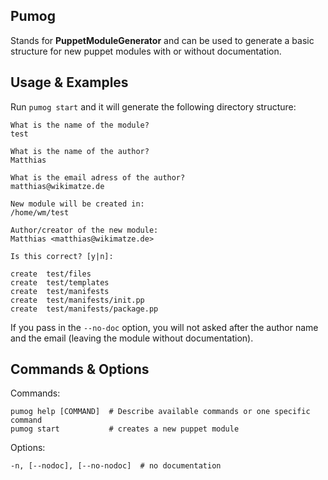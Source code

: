 ## Pumog

Stands for **PuppetModuleGenerator** and can be used to generate a basic structure for new puppet modules with or without documentation.


## Usage & Examples

Run `pumog start` and it will generate the following directory structure:

    What is the name of the module?
    test

    What is the name of the author?
    Matthias

    What is the email adress of the author?
    matthias@wikimatze.de

    New module will be created in:
    /home/wm/test

    Author/creator of the new module:
    Matthias <matthias@wikimatze.de>

    Is this correct? [y|n]:

    create  test/files
    create  test/templates
    create  test/manifests
    create  test/manifests/init.pp
    create  test/manifests/package.pp


If you pass in the `--no-doc` option, you will not asked after the author name and the email (leaving the module without
documentation).


## Commands & Options

Commands:


    pumog help [COMMAND]  # Describe available commands or one specific command
    pumog start           # creates a new puppet module


Options:


    -n, [--nodoc], [--no-nodoc]  # no documentation

